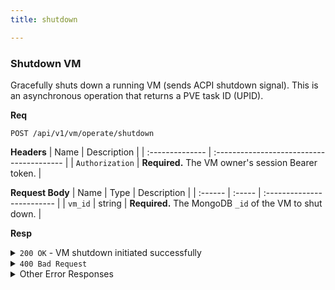 ```yaml
---
title: shutdown

---
```


### Shutdown VM

Gracefully shuts down a running VM (sends ACPI shutdown signal). This is an asynchronous operation that returns a PVE task ID (UPID).

**Req**
```
POST /api/v1/vm/operate/shutdown
```

**Headers**
| Name            | Description                               |
| :-------------- | :---------------------------------------- |
| `Authorization` | **Required.** The VM owner's session Bearer token. |

**Request Body**
| Name    | Type   | Description                |
| :------ | :----- | :------------------------- |
| `vm_id` | string | **Required.** The MongoDB `_id` of the VM to shut down. |

**Resp**
<details>
<summary><code>200 OK</code> - VM shutdown initiated successfully</summary>

```json
{
  "code": 200,
  "message": "VM shutdown initiated successfully",
  "data": {
    "upid": "UPID:pve-node-1:000ABCDE:..."
  }
}
```
</details>

<details>
<summary><code>400 Bad Request</code></summary>
Possible `message` values:
* `"VM ID is required"`
* `"VM is not running"`
```json
{ "code": 400, "message": "...", "data": null }
```
</details>

<details>
<summary>Other Error Responses</summary>
Also supports `401 Unauthorized`, `403 Forbidden`, `404 Not Found`, and `500 Internal Server Error`.
</details>